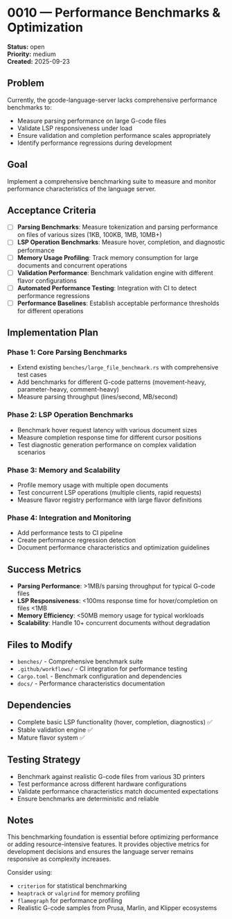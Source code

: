 # 0010 — Performance Benchmarks & Optimization

**Status:** open  
**Priority:** medium  
**Created:** 2025-09-23  

## Problem

Currently, the gcode-language-server lacks comprehensive performance benchmarks to:
- Measure parsing performance on large G-code files
- Validate LSP responsiveness under load
- Ensure validation and completion performance scales appropriately
- Identify performance regressions during development

## Goal

Implement a comprehensive benchmarking suite to measure and monitor performance characteristics of the language server.

## Acceptance Criteria

- [ ] **Parsing Benchmarks**: Measure tokenization and parsing performance on files of various sizes (1KB, 100KB, 1MB, 10MB+)
- [ ] **LSP Operation Benchmarks**: Measure hover, completion, and diagnostic performance
- [ ] **Memory Usage Profiling**: Track memory consumption for large documents and concurrent operations
- [ ] **Validation Performance**: Benchmark validation engine with different flavor configurations
- [ ] **Automated Performance Testing**: Integration with CI to detect performance regressions
- [ ] **Performance Baselines**: Establish acceptable performance thresholds for different operations

## Implementation Plan

### Phase 1: Core Parsing Benchmarks
- Extend existing `benches/large_file_benchmark.rs` with comprehensive test cases
- Add benchmarks for different G-code patterns (movement-heavy, parameter-heavy, comment-heavy)
- Measure parsing throughput (lines/second, MB/second)

### Phase 2: LSP Operation Benchmarks
- Benchmark hover request latency with various document sizes
- Measure completion response time for different cursor positions
- Test diagnostic generation performance on complex validation scenarios

### Phase 3: Memory and Scalability
- Profile memory usage with multiple open documents
- Test concurrent LSP operations (multiple clients, rapid requests)
- Measure flavor registry performance with large flavor definitions

### Phase 4: Integration and Monitoring
- Add performance tests to CI pipeline
- Create performance regression detection
- Document performance characteristics and optimization guidelines

## Success Metrics

- **Parsing Performance**: >1MB/s parsing throughput for typical G-code files
- **LSP Responsiveness**: <100ms response time for hover/completion on files <1MB
- **Memory Efficiency**: <50MB memory usage for typical workloads
- **Scalability**: Handle 10+ concurrent documents without degradation

## Files to Modify

- `benches/` - Comprehensive benchmark suite
- `.github/workflows/` - CI integration for performance testing
- `Cargo.toml` - Benchmark configuration and dependencies
- `docs/` - Performance characteristics documentation

## Dependencies

- Complete basic LSP functionality (hover, completion, diagnostics) ✅
- Stable validation engine ✅ 
- Mature flavor system ✅

## Testing Strategy

- Benchmark against realistic G-code files from various 3D printers
- Test performance across different hardware configurations
- Validate performance characteristics match documented expectations
- Ensure benchmarks are deterministic and reliable

## Notes

This benchmarking foundation is essential before optimizing performance or adding resource-intensive features. It provides objective metrics for development decisions and ensures the language server remains responsive as complexity increases.

Consider using:
- `criterion` for statistical benchmarking
- `heaptrack` or `valgrind` for memory profiling  
- `flamegraph` for performance profiling
- Realistic G-code samples from Prusa, Marlin, and Klipper ecosystems
